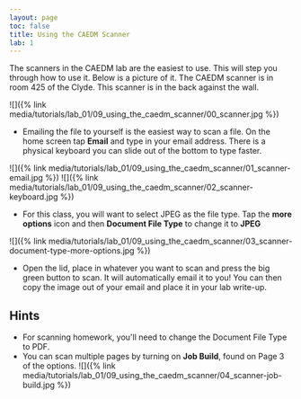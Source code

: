 ```yaml
---
layout: page
toc: false
title: Using the CAEDM Scanner
lab: 1
---
```


The scanners in the CAEDM lab are the easiest to use. This will step you through how to use it. Below is a picture of it. The CAEDM scanner is in room 425 of the Clyde. This scanner is in the back against the wall.

![]({% link media/tutorials/lab_01/09_using_the_caedm_scanner/00_scanner.jpg %})

* Emailing the file to yourself is the easiest way to scan a file. On the home screen tap **Email** and type in your email address. There is a physical keyboard you can slide out of the bottom to type faster.

![]({% link media/tutorials/lab_01/09_using_the_caedm_scanner/01_scanner-email.jpg %})
![]({% link media/tutorials/lab_01/09_using_the_caedm_scanner/02_scanner-keyboard.jpg %})

* For this class, you will want to select JPEG as the file type. Tap the **more options** icon and then **Document File Type** to change it to **JPEG**

![]({% link media/tutorials/lab_01/09_using_the_caedm_scanner/03_scanner-document-type-more-options.jpg %})

* Open the lid, place in whatever you want to scan and press the big green button to scan. It will automatically email it to you! You can then copy the image out of your email and place it in your lab write-up.

## Hints
* For scanning homework, you'll need to change the Document File Type to PDF.
* You can scan multiple pages by turning on **Job Build**, found on Page 3 of the options.
![]({% link media/tutorials/lab_01/09_using_the_caedm_scanner/04_scanner-job-build.jpg %})
